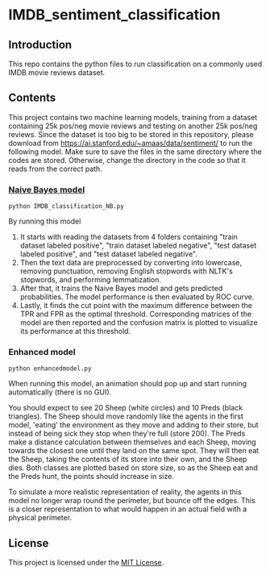 # IMDB_sentiment_classification

## Introduction

This repo contains the python files to run classification on a commonly used IMDB movie reviews dataset.

## Contents

This project contains two machine learning models, training from a dataset containing 25k pos/neg movie reviews and testing on another 25k pos/neg reviews. Since the dataset is too big to be stored in this repository, please download from https://ai.stanford.edu/~amaas/data/sentiment/ to run the following model. Make sure to save the files in the same directory where the codes are stored. Otherwise, change the directory in the code so that it reads from the correct path.

### [Naive Bayes model](IMDB_classification_NB.py)

```
python IMDB_classification_NB.py
```

By running this model
1. It starts with reading the datasets from 4 folders containing "train dataset labeled positive", "train dataset labeled negative", "test dataset labeled positive", and "test dataset labeled negative".
2. Then the text data are preprocessed by converting into lowercase, removing punctuation, removing English stopwords with NLTK's stopwords, and performing lemmatization.
3. After that, it trains the Naive Bayes model and gets predicted probabilities. The model performance is then evaluated by ROC curve.
4. Lastly, it finds the cut point with the maximum difference between the TPR and FPR as the optimal threshold. Corresponding matrices of the model are then reported and the confusion matrix is plotted to visualize its performance at this threshold.

### Enhanced model

```
python enhancedmodel.py
```

When running this model, an animation should pop up and start running automatically (there is no GUI). 

You should expect to see 20 Sheep (white circles) and 10 Preds (black triangles). The Sheep should move randomly like the agents in the first model, 'eating' the environment as they move and adding to their store, but instead of being sick they stop when they're full (store 200). The Preds make a distance calculation between themselves and each Sheep, moving towards the closest one until they land on the same spot. They will then eat the Sheep, taking the contents of its store into their own, and the Sheep dies. Both classes are plotted based on store size, so as the Sheep eat and the Preds hunt, the points should increase in size. 

To simulate a more realistic representation of reality, the agents in this model no longer wrap round the perimeter, but bounce off the edges. This is a closer representation to what would happen in an actual field with a physical perimeter. 

## License
This project is licensed under the [MIT License](LICENSE).
